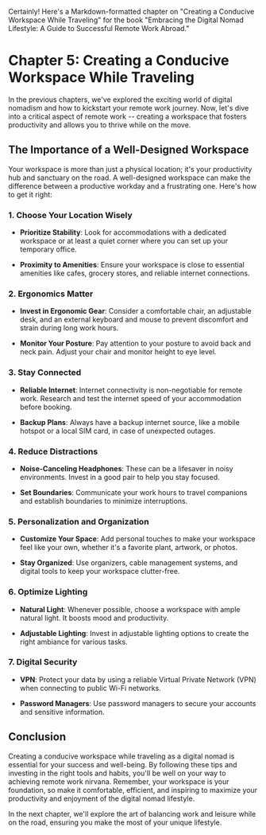 Certainly! Here's a Markdown-formatted chapter on "Creating a Conducive Workspace While Traveling" for the book "Embracing the Digital Nomad Lifestyle: A Guide to Successful Remote Work Abroad."

Chapter 5: Creating a Conducive Workspace While Traveling
=========================================================

In the previous chapters, we've explored the exciting world of digital nomadism and how to kickstart your remote work journey. Now, let's dive into a critical aspect of remote work -- creating a workspace that fosters productivity and allows you to thrive while on the move.

The Importance of a Well-Designed Workspace
-------------------------------------------

Your workspace is more than just a physical location; it's your productivity hub and sanctuary on the road. A well-designed workspace can make the difference between a productive workday and a frustrating one. Here's how to get it right:

### 1. **Choose Your Location Wisely**

* **Prioritize Stability**: Look for accommodations with a dedicated workspace or at least a quiet corner where you can set up your temporary office.

* **Proximity to Amenities**: Ensure your workspace is close to essential amenities like cafes, grocery stores, and reliable internet connections.

### 2. **Ergonomics Matter**

* **Invest in Ergonomic Gear**: Consider a comfortable chair, an adjustable desk, and an external keyboard and mouse to prevent discomfort and strain during long work hours.

* **Monitor Your Posture**: Pay attention to your posture to avoid back and neck pain. Adjust your chair and monitor height to eye level.

### 3. **Stay Connected**

* **Reliable Internet**: Internet connectivity is non-negotiable for remote work. Research and test the internet speed of your accommodation before booking.

* **Backup Plans**: Always have a backup internet source, like a mobile hotspot or a local SIM card, in case of unexpected outages.

### 4. **Reduce Distractions**

* **Noise-Canceling Headphones**: These can be a lifesaver in noisy environments. Invest in a good pair to help you stay focused.

* **Set Boundaries**: Communicate your work hours to travel companions and establish boundaries to minimize interruptions.

### 5. **Personalization and Organization**

* **Customize Your Space**: Add personal touches to make your workspace feel like your own, whether it's a favorite plant, artwork, or photos.

* **Stay Organized**: Use organizers, cable management systems, and digital tools to keep your workspace clutter-free.

### 6. **Optimize Lighting**

* **Natural Light**: Whenever possible, choose a workspace with ample natural light. It boosts mood and productivity.

* **Adjustable Lighting**: Invest in adjustable lighting options to create the right ambiance for various tasks.

### 7. **Digital Security**

* **VPN**: Protect your data by using a reliable Virtual Private Network (VPN) when connecting to public Wi-Fi networks.

* **Password Managers**: Use password managers to secure your accounts and sensitive information.

Conclusion
----------

Creating a conducive workspace while traveling as a digital nomad is essential for your success and well-being. By following these tips and investing in the right tools and habits, you'll be well on your way to achieving remote work nirvana. Remember, your workspace is your foundation, so make it comfortable, efficient, and inspiring to maximize your productivity and enjoyment of the digital nomad lifestyle.

In the next chapter, we'll explore the art of balancing work and leisure while on the road, ensuring you make the most of your unique lifestyle.
